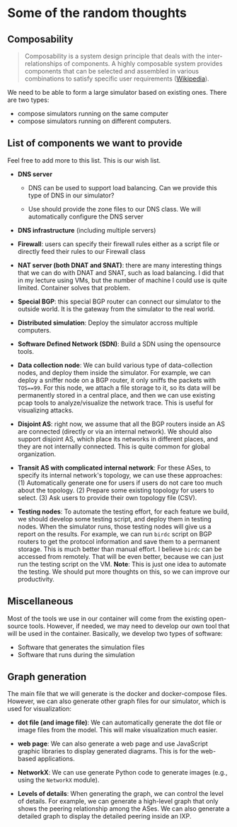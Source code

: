 
# Some of the random thoughts

## Composability 

>Composability is a system design principle that deals with the inter-relationships of components. A highly composable system provides components that can be selected and assembled in various combinations to satisfy specific user requirements ([Wikipedia](https://en.wikipedia.org/wiki/Composability)).


We need to be able to form a large simulator based on existing ones. There are two types:
- compose simulators running on the same computer
- compose simulators running on different computers.

## List of components we want to provide

Feel free to add more to this list. This is our wish list. 

- **DNS server** 
  - DNS can be used to support load balancing. Can we provide this type of DNS in our simulator?

  - Use should provide the zone files to our DNS class. We will automatically configure the DNS server

- **DNS infrastructure** (including multiple servers)

- **Firewall**: users can specify their firewall rules either as a script file or directly feed their rules to our Firewall class

- **NAT server (both DNAT and SNAT)**: there are many interesting things that we can do with DNAT and SNAT, such as load balancing. I did that in my lecture using VMs, but the number of machine I could use is quite limited. Container solves that problem.

- **Special BGP**: this special BGP router can connect our simulator to the outside world. It is the gateway from the simulator to the real world. 

- **Distributed simulation**: Deploy the simulator accross multiple computers. 

- **Software Defined Network (SDN)**: Build a SDN using the opensource tools.

- **Data collection node**: We can build various type of data-collection nodes, and deploy them inside the simulator. For example, we can deploy a sniffer node on a BGP router, it only sniffs the packets with ```TOS==99```. For this node, we attach a file storage to it, so its data will be permanently stored in a central place, and then we can use existing pcap tools to analyze/visualize the network trace.  This is useful for visualizing attacks.  

- **Disjoint AS**: right now, we assume that all the BGP routers inside an AS are connected (directly or via an internal network). We should also support disjoint AS, which place its networks in different places, and they are not internally connected. This is quite common for global organization. 

- **Transit AS with complicated internal network**: For these ASes, to specify its internal network's topology, we can use these approaches: (1) Automatically generate one for users if users do not care too much about the topology. (2) Prepare some existing topology for users to select. (3) Ask users to provide their own topology file (CSV).

- **Testing nodes**: To automate the testing effort, for each feature we build, we should develop some testing script, and deploy them in testing nodes. When the simulator runs, those testing nodes will give us a report on the results.  For example, we can run ```birdc``` script on BGP routers to get the protocol information and save them to a permanent storage. 
This is much better than manual effort. I believe ```birdc``` can be accessed from remotely. That will be even better, because we can just run the testing script on the VM. 
**Note**: This is just one idea to automate the testing. We should put more thoughts on this, so we can improve our productivity. 


## Miscellaneous

Most of the tools we use in our container will come from the existing open-source tools. However, if needed, we may need to develop our own tool that will be used in the container.  Basically, we develop two types of software:

- Software that generates the simulation files
- Software that runs during the simulation

## Graph generation

The main file that we will generate is the docker and docker-compose files. However, we can also generate other graph files for our simulator, which is used for visualization:

- **dot file (and image file)**: We can automatically generate the dot file or image files from the model. This will make visualization much easier. 

- **web page**: We can also generate a web page and use JavaScript graphic libraries to display generated diagrams. This is for the web-based applications.

- **NetworkX**: We can use generate Python code to generate images (e.g., using the ```NetworkX``` module).

- **Levels of details**: When generating the graph, we can control the level of details. For example, we can generate a high-level graph that only shows the peering relationship among the ASes. We can also generate a detailed graph to display the detailed peering inside an IXP. 
